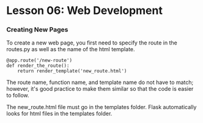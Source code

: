 # Lesson 06: Web Development

### Creating New Pages
To create a new web page, you first need to specify the route in the routes.py as well as the name of the html template.
```
@app.route('/new-route')
def render_the_route():
    return render_template('new_route.html')
```
The route name, function name, and template name do not have to match; however, it's good practice to make them similar so that the code is easier to follow.

The new_route.html file must go in the templates folder. Flask automatically looks for html files in the templates folder.
